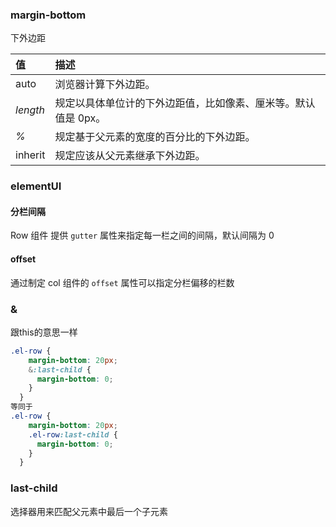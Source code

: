 ### margin-bottom

下外边距

| 值       | 描述                                                         |
| :------- | :----------------------------------------------------------- |
| auto     | 浏览器计算下外边距。                                         |
| *length* | 规定以具体单位计的下外边距值，比如像素、厘米等。默认值是 0px。 |
| *%*      | 规定基于父元素的宽度的百分比的下外边距。                     |
| inherit  | 规定应该从父元素继承下外边距。                               |

### elementUI

#### 分栏间隔

 Row 组件 提供 `gutter` 属性来指定每一栏之间的间隔，默认间隔为 0 

#### offset

 通过制定 col 组件的 `offset` 属性可以指定分栏偏移的栏数 

### &

 跟this的意思一样 

~~~css
.el-row {
    margin-bottom: 20px;
    &:last-child {
      margin-bottom: 0;
    }
  }
等同于
.el-row {
    margin-bottom: 20px;
    .el-row:last-child {
      margin-bottom: 0;
    }
  }
~~~

###  last-child 

 选择器用来匹配父元素中最后一个子元素 